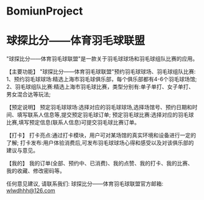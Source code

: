 # BomiunProject
# 球探比分——体育羽毛球联盟

  "球探比分——体育羽毛球联盟"是一款关于羽毛球球场和羽毛球组队比赛的应用。
  
  【主要功能】
  "球探比分——体育羽毛球联盟"预约羽毛球球场、羽毛球组队比赛:
  1、预约羽毛球球场:精选上海市羽毛球俱乐部，每个俱乐部都有4-6个羽毛球场馆;
  2、羽毛球组队比赛:精选上海市羽毛球比赛，类型分别有:单子单打、女子单打、男女混合达等玩法;
  
  【预定说明】 
  预定羽毛球球场:选择对应的羽毛球球场,选择场馆号、预约日期和时间、填写联系人信息等,提交预定羽毛球订单;
  预定羽毛球比赛:选择对应的羽毛球比赛,填写预定信息(联系人信息)可提交羽毛球比赛订单。

  【打卡】
  打卡亮点:通过打卡模块，用户可对某场馆的真实环境和设备进行一定的了解;
  打卡发布:用户体验消费后,可发布羽毛球球场心得和感受以及对该俱乐部的建议与意见。

  【我的】
  我的订单(全部、预约中、已消费)、我的点赞、我的打卡、我的比赛、我的收藏、修改密码等。
  
  任何意见建议, 请联系我们: 
  球探比分——体育羽毛球联盟官方邮箱: wlwdhhh@126.com
